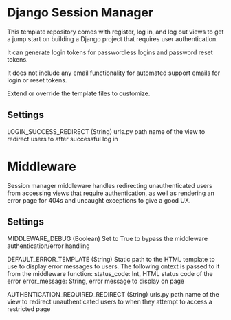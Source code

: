 # Django Session Manager
This template repository comes with register, log in,
and log out views to get a jump start on building a 
Django project that requires user authentication.

It can generate login tokens for passwordless logins 
and password reset tokens. 

It does not include any email functionality for automated
support emails for login or reset tokens.

Extend or override the template files to customize.

## Settings
LOGIN_SUCCESS_REDIRECT (String)
	urls.py path name of the view to redirect users to after
	successful log in


# Middleware
Session manager middleware handles redirecting
unauthenticated users from accessing views that require
authentication, as well as rendering an error page for 
404s and uncaught exceptions to give a good UX.

## Settings
MIDDLEWARE_DEBUG (Boolean)
	Set to True to bypass the middleware authentication/error 
	handling

DEFAULT_ERROR_TEMPLATE (String)
	Static path to the HTML template to use to display error
	messages to users. The following ontext is passed to it 
	from the middleware function:
	status_code: Int, HTML status code of the error
	error_message: String, error message to display on page

AUTHENTICATION_REQUIRED_REDIRECT (String)
	urls.py path name of the view to redirect unauthenticated
	users to when they attempt to access a restricted page
